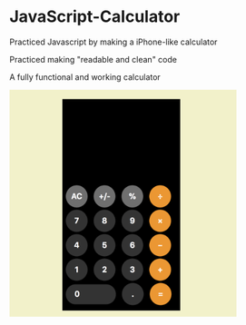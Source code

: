# JavaScript-Calculator
<p>Practiced Javascript by making a iPhone-like calculator</p>
<p>Practiced making "readable and clean" code</p>
<p>A fully functional and working calculator</p>

<img src = "/images/Calc.jpg" height="400" width = "400"> 

